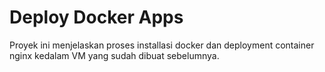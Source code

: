 # Deploy Docker Apps

Proyek ini menjelaskan proses installasi docker dan deployment container nginx kedalam VM yang sudah dibuat sebelumnya.
